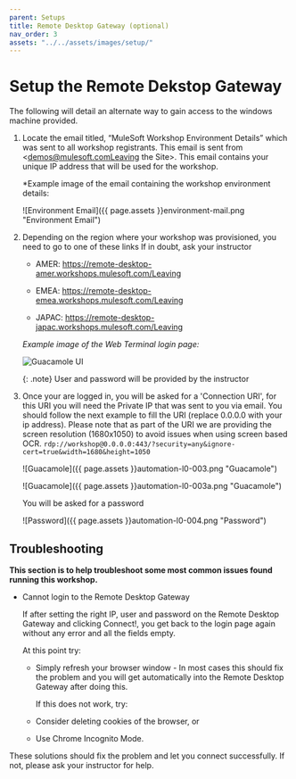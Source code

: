 ```yaml
---
parent: Setups
title: Remote Desktop Gateway (optional)
nav_order: 3
assets: "../../assets/images/setup/"
---
```


# Setup the Remote Dekstop Gateway

The following will detail an alternate way to gain access to the windows machine provided.

1. Locate the email titled, “MuleSoft Workshop Environment Details” which was sent to all workshop registrants. This email is sent from <demos@mulesoft.comLeaving the Site>. This email contains your unique IP address that will be used for the workshop.

    *Example image of the email containing the workshop environment details:

    ![Environment Email]({{ page.assets }}environment-mail.png "Environment Email")

2. Depending on the region where your workshop was provisioned, you need to go to one of these links If in doubt, ask your instructor

    - AMER: https://remote-desktop-amer.workshops.mulesoft.com/Leaving 

    - EMEA: https://remote-desktop-emea.workshops.mulesoft.com/Leaving 

    - JAPAC: https://remote-desktop-japac.workshops.mulesoft.com/Leaving

    *Example image of the Web Terminal login page:*

    ![Guacamole UI](../assets/images/automation-l0-002.png "Guacamole UI")

    {: .note}
    User and password will be provided by the instructor

3. Once your are logged in, you will be asked for a 'Connection URI', for this URI you will need the Private IP that was sent to you via email. You should follow the next example to fill the URI (replace 0.0.0.0 with your ip address). Please note that as part of the URI we are providing the screen resolution (1680x1050) to avoid issues when using screen based OCR.
    `rdp://workshop@0.0.0.0:443/?security=any&ignore-cert=true&width=1680&height=1050`

    ![Guacamole]({{ page.assets }}automation-l0-003.png "Guacamole")

    ![Guacamole]({{ page.assets }}automation-l0-003a.png "Guacamole")

    You will be asked for a password

    ![Password]({{ page.assets }}automation-l0-004.png "Password")

## Troubleshooting

**This section is to help troubleshoot some most common issues found running this workshop.**

- Cannot login to the Remote Desktop Gateway

    If after setting the right IP, user and password on the Remote Desktop Gateway and clicking Connect!, you get back to the login page again without any error and all the fields empty.

    At this point try:

    - Simply refresh your browser window - In most cases this should fix the problem and you will get automatically into the Remote Desktop Gateway after doing this.

        If this does not work, try:

    - Consider deleting cookies of the browser, or

    - Use Chrome Incognito Mode.

These solutions should fix the problem and let you connect successfully. If not, please ask your instructor for help.



